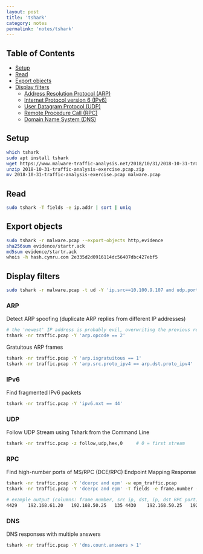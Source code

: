```yaml
---
layout: post
title: 'tshark'
category: notes
permalink: 'notes/tshark'
---
```


## Table of Contents
* [Setup](#setup)
* [Read](#read)
* [Export objects](#export-objects)
* [Display filters](#display-filters)
  * [Address Resolution Protocol (ARP)](#arp)
  * [Internet Protocol version 6 (IPv6)](#ipv6)
  * [User Datagram Protocol (UDP)](#udp)
  * [Remote Procedure Call (RPC)](#rpc)
  * [Domain Name System (DNS)](#dns)

## Setup
```bash
which tshark
sudo apt install tshark
wget https://www.malware-traffic-analysis.net/2018/10/31/2018-10-31-traffic-analysis-exercise.pcap.zip
unzip 2018-10-31-traffic-analysis-exercise.pcap.zip
mv 2018-10-31-traffic-analysis-exercise.pcap malware.pcap
```

## Read
```bash
sudo tshark -T fields -e ip.addr | sort | uniq
```

## Export objects
```bash
sudo tshark -r malware.pcap --export-objects http,evidence
sha256sum evidence/startr.ack
md5sum evidence/startr.ack
whois -h hash.cymru.com 2e335d2d0916114dc56407dbc427ebf5
```

## Display filters
```bash
sudo tshark -r malware.pcap -t ud -Y 'ip.src==10.100.9.107 and udp.port==53'
```

### ARP
Detect ARP spoofing (duplicate ARP replies from different IP addresses)
```bash
# the 'newest' IP address is probably evil, overwriting the previous reply
tshark -nr traffic.pcap -Y 'arp.opcode == 2'
```
Gratuitous ARP frames
```bash
tshark -nr traffic.pcap -Y 'arp.isgratuitous == 1'
tshark -nr traffic.pcap -Y 'arp.src.proto_ipv4 == arp.dst.proto_ipv4'
```

### IPv6
Find fragmented IPv6 packets
```bash
tshark -nr traffic.pcap -Y 'ipv6.nxt == 44'
```

### UDP
Follow UDP Stream using Tshark from the Command Line
```bash
tshark -nr traffic.pcap -z follow,udp,hex,0     # 0 = first stream
```

### RPC
Find high-number ports of MS/RPC (DCE/RPC) Endpoint Mapping Response
```bash
tshark -nr traffic.pcap -Y 'dcerpc and epm' -w epm_traffic.pcap
tshark -nr traffic.pcap -Y 'dcerpc and epm' -T fields -e frame.number -e ip.src -e ip.dst -e epm.proto.tcp_port

# example output (columns: frame number, src ip, dst, ip, dst RPC port) 
4429	192.168.61.20	192.168.50.25	135 4430	192.168.50.25	192.168.61.20	49155 <--- dst RPC port 
```

### DNS
DNS responses with multiple answers 
```bash
tshark -nr traffic.pcap -Y 'dns.count.answers > 1'
```
